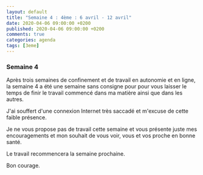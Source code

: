 ```yaml
---
layout: default
title: "Semaine 4 : 4ème : 6 avril - 12 avril"
date: 2020-04-06 09:00:00 +0200
published: 2020-04-06 09:00:00 +0200
comments: true
categories: agenda
tags: [3eme]
---
```


### Semaine 4

Après trois semaines de confinement et de travail en autonomie et en ligne, la semaine 4 a été une semaine sans consigne pour pour vous laisser le temps de finir le travail commencé dans ma matière ainsi que dans les autres. 

J'ai souffert d'une connexion Internet très saccadé et m'excuse de cette faible présence.

Je ne vous propose pas de travail cette semaine et vous présente juste mes encouragements et mon souhait de vous voir, vous et vos proche en bonne santé.

Le travail recommencera la semaine prochaine.

Bon courage.

